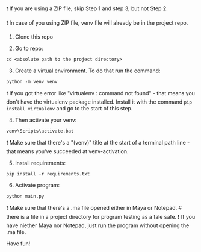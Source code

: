 :exclamation: If you are using a ZIP file, skip Step 1 and step 3, but not Step 2.

:exclamation: In case of you using ZIP file, venv file will already be in the project repo.

1. Clone this repo

2. Go to repo: 

```
cd <absolute path to the project directory>
```

3. Create a virtual environment. To do that run the command:

```
python -m venv venv   
```

:exclamation: If you got the error like "virtualenv : command not found" - that means you don't have the virtualenv package installed. Install it with the command `pip install virtualenv` and go to the start of this step.

4. Then activate your venv:

```
venv\Scripts\activate.bat 
```

:exclamation: Make sure that there's a "(venv)" title at the start of a terminal path line - that means you've succeeded at venv-activation.

5. Install requirements: 

```
pip install -r requirements.txt
```

6. Activate program:

```
python main.py 
```

:exclamation: Make sure that there's a .ma file opened either in Maya or Notepad. # there is a file in a project directory for program testing as a fale safe. 
:exclamation: If you have niether Maya nor Notepad, just run the program without opening the .ma file.

Have fun!
